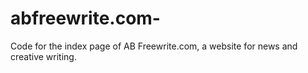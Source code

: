 # abfreewrite.com-
Code for the index page of AB Freewrite.com, a website for news and creative writing. 
